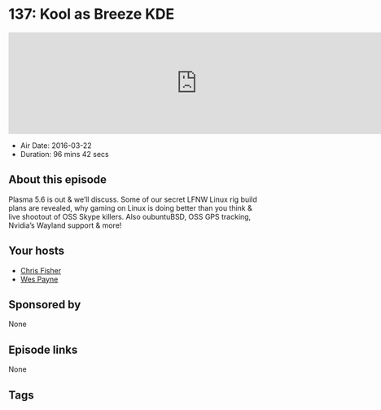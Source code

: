 # 137: Kool as Breeze KDE

<iframe src="https://player.fireside.fm/v2/RUkczH-V+cvAvZlte?theme=dark" width="740" height="200" frameborder="0" scrolling="no"></iframe>

* Air Date: 2016-03-22
* Duration: 96 mins 42 secs

## About this episode

Plasma 5.6 is out & we’ll discuss. Some of our secret LFNW Linux rig build plans are revealed, why gaming on Linux is doing better than you think & live shootout of OSS Skype killers. Also oubuntuBSD, OSS GPS tracking, Nvidia’s Wayland support & more!

## Your hosts
* [Chris Fisher](https://linuxunplugged.com/hosts/chrislas)
* [Wes Payne](https://linuxunplugged.com/hosts/wes)

## Sponsored by

None



## Episode links

None



## Tags

